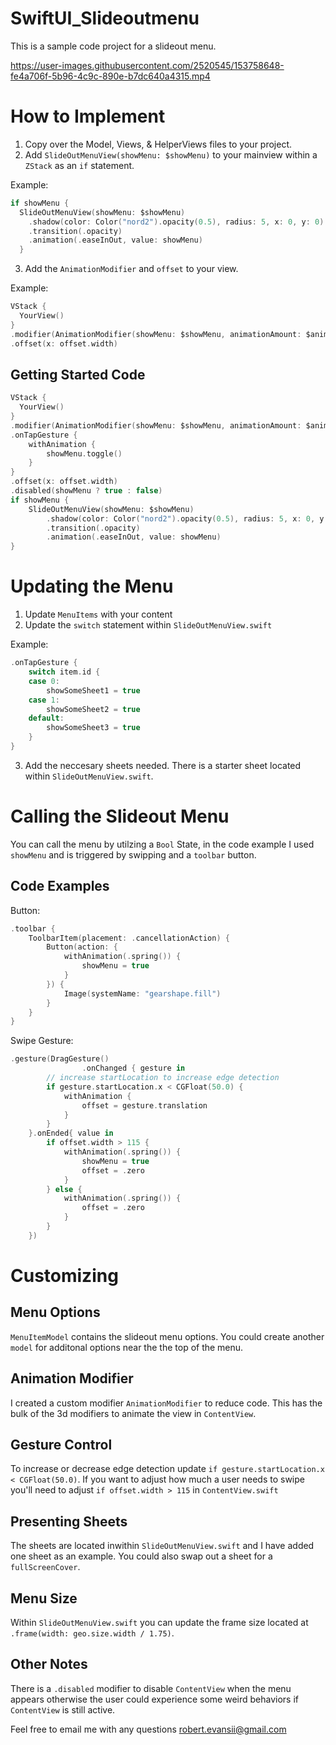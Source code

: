 # SwiftUI_Slideoutmenu
This is a sample code project for a slideout menu.


https://user-images.githubusercontent.com/2520545/153758648-fe4a706f-5b96-4c9c-890e-b7dc640a4315.mp4


# How to Implement

1. Copy over the Model, Views, & HelperViews files to your project.
2. Add `SlideOutMenuView(showMenu: $showMenu)` to your mainview within a `ZStack` as an `if` statement. 

Example:

```swift       
if showMenu {
  SlideOutMenuView(showMenu: $showMenu)
    .shadow(color: Color("nord2").opacity(0.5), radius: 5, x: 0, y: 0)
    .transition(.opacity)
    .animation(.easeInOut, value: showMenu)
  }
```

3. Add the `AnimationModifier` and `offset` to your view.

Example: 

```swift
VStack {
  YourView()
}
.modifier(AnimationModifier(showMenu: $showMenu, animationAmount: $animationAmount))
.offset(x: offset.width)
```

## Getting Started Code

```swift
VStack {
  YourView()
}
.modifier(AnimationModifier(showMenu: $showMenu, animationAmount: $animationAmount))
.onTapGesture {
    withAnimation {
        showMenu.toggle()
    }
}
.offset(x: offset.width)
.disabled(showMenu ? true : false)
if showMenu {
    SlideOutMenuView(showMenu: $showMenu)
        .shadow(color: Color("nord2").opacity(0.5), radius: 5, x: 0, y: 0)
        .transition(.opacity)
        .animation(.easeInOut, value: showMenu)
}
```

# Updating the Menu

1. Update `MenuItems` with your content
2. Update the `switch` statement within `SlideOutMenuView.swift`

Example: 

```swift
.onTapGesture {
    switch item.id {
    case 0:
        showSomeSheet1 = true
    case 1:
        showSomeSheet2 = true
    default:
        showSomeSheet3 = true
    }
}
```

3. Add the neccesary sheets needed.  There is a starter sheet located within `SlideOutMenuView.swift`.

# Calling the Slideout Menu

You can call the menu by utilzing a `Bool` State, in the code example I used `showMenu` and is triggered by swipping and a `toolbar` button.

## Code Examples

Button: 

```swift
.toolbar {
    ToolbarItem(placement: .cancellationAction) {
        Button(action: {
            withAnimation(.spring()) {
                showMenu = true
            }
        }) {
            Image(systemName: "gearshape.fill")
        }
    }
}
```

Swipe Gesture:

```swift
.gesture(DragGesture()
                .onChanged { gesture in
        // increase startLocation to increase edge detection
        if gesture.startLocation.x < CGFloat(50.0) {
            withAnimation {
                offset = gesture.translation
            }
        }
    }.onEnded{ value in
        if offset.width > 115 {
            withAnimation(.spring()) {
                showMenu = true
                offset = .zero
            }
        } else {
            withAnimation(.spring()) {
                offset = .zero
            }
        }
    })
```    

# Customizing

## Menu Options
`MenuItemModel` contains the slideout menu options.  You could create another `model` for additonal options near the the top of the menu.

## Animation Modifier

I created a custom modifier `AnimationModifier` to reduce code.  This has the bulk of the 3d modifiers to animate the view in `ContentView`.

## Gesture Control

To increase or decrease edge detection update `if gesture.startLocation.x < CGFloat(50.0)`.  If you want to adjust how much a user needs to swipe you'll need to adjust `if offset.width > 115` in `ContentView.swift`

## Presenting Sheets

The sheets are located inwithin `SlideOutMenuView.swift` and I have added one sheet as an example. You could also swap out a sheet for a `fullScreenCover`.

## Menu Size

Within `SlideOutMenuView.swift` you can update the frame size located at `.frame(width: geo.size.width / 1.75)`.

## Other Notes

There is a `.disabled` modifier to disable `ContentView` when the menu appears otherwise the user could experience some weird behaviors if `ContentView` is still active. 

Feel free to email me with any questions robert.evansii@gmail.com

